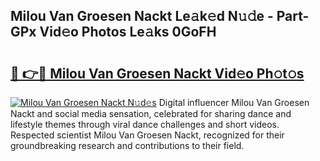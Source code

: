 ## Milou Van Groesen Nackt Le𝚊k𝚎d N𝚞𝚍e - Part-GPx Vid𝚎o Photos Le𝚊ks 0GoFH

# <h2><a href="http://fbaxha3.evod.top/?m=Milou+Van+Groesen+Nackt">🔗 👉🔴 Milou Van Groesen Nackt Vid𝚎o Ph𝚘t𝚘s</a></h2>

[![Milou Van Groesen Nackt N𝚞d𝚎s](https://i.imgur.com/8V9OHl7.gif)](http://fbaxha3.evod.top/?m=Milou+Van+Groesen+Nackt)
Digital influencer Milou Van Groesen Nackt and social media sensation, celebrated for sharing dance and lifestyle themes through viral dance challenges and short videos. Respected scientist Milou Van Groesen Nackt, recognized for their groundbreaking research and contributions to their field. 
